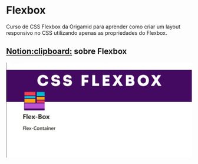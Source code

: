 <h1>Flexbox</h1>
Curso de CSS Flexbox da Origamid para aprender como criar um layout responsivo no CSS utilizando apenas as propriedades do Flexbox.
<br>
<h2>
  <a href = "https://www.notion.so/Flex-Box-74db662d60f14f699bc4a39eb0a76f7c">Notion:clipboard:</a> sobre Flexbox
</h2>
<img src="https://github.com/alannapaiva/flexblog/blob/master/img-readme/flexbox_capa.jpeg">

